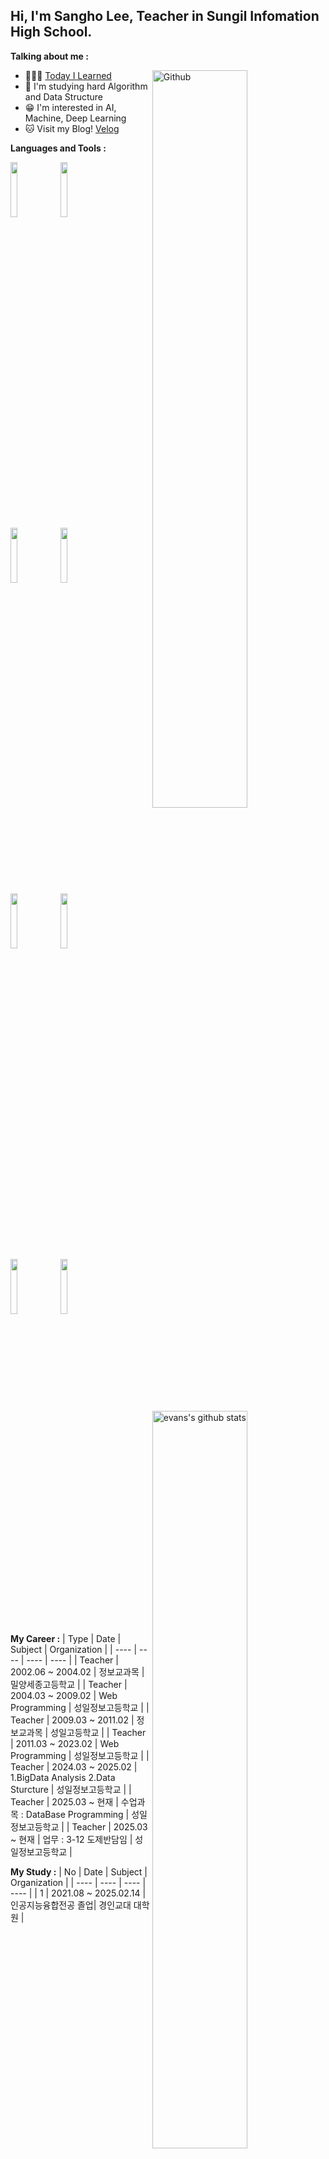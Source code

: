 <!-- ### Hi there 👋 -->

<!--
**iamevans/iamevans** is a ✨ _special_ ✨ repository because its `README.md` (this file) appears on your GitHub profile.

Here are some ideas to get you started:

- 🔭 I’m currently working on ...
- 🌱 I’m currently learning ...
- 👯 I’m looking to collaborate on ...
- 🤔 I’m looking for help with ...
- 💬 Ask me about ...
- 📫 How to reach me: ...
- 😄 Pronouns: ...
- ⚡ Fun fact: ...
-->
<!-- Your title -->
## Hi, I'm Sangho Lee, Teacher in Sungil Infomation High School.

<!-- Your badges
You can use the website to generate badges: https://shields.io/
-->
<!-- Talking about you -->
**Talking about me :**
 
<!-- Any image aligned to the right. Beware the width -->
<img width="55%" align="right" alt="Github" src="https://raw.githubusercontent.com/onimur/.github/master/.resources/git-header.svg" /> 

- 👨🏽‍💻 [Today I Learned](https://)
- 🥋 I'm studying hard Algorithm and Data Structure 
- 😁 I'm interested in AI, Machine, Deep Learning
- 🐱 Visit my Blog! [Velog](https://velog.io/@evans)

**Languages and Tools :** 

<!-- Your github readme stats
You can use this api: https://github.com/anuraghazra/github-readme-stats
-->

<p>
  <a href="https://github.com/iamevans">
    <img width="55%" align="right" alt="evans's github stats" src="https://github-readme-stats.vercel.app/api?username=iamevans&show_icons=true&hide_border=true" />
  </a>

  <!-- Your languages and tools. Be careful with the alignment. 
  You can use this sites to get logos: https://www.vectorlogo.zone or https://simpleicons.org/
  -->
  <code><img width="15%" src="https://www.vectorlogo.zone/logos/java/java-ar21.svg"></code>
  <code><img width="15%" src="https://www.vectorlogo.zone/logos/python/python-ar21.svg"></code>
  <br />
  <code><img width="15%" src="https://www.vectorlogo.zone/logos/djangoproject/djangoproject-ar21.svg"></code>
  <code><img width="15%" src="https://www.vectorlogo.zone/logos/nodejs/nodejs-ar21.svg"></code>
  <br />
  <code><img width="15%" src="https://www.vectorlogo.zone/logos/php/php-ar21.svg"></code>
  <code><img width="15%" src="https://www.vectorlogo.zone/logos/mysql/mysql-ar21.svg"></code>
  <br />
  <code><img width="15%" src="https://www.vectorlogo.zone/logos/oracle/oracle-ar21.svg"></code>
  <code><img width="15%" src="https://www.vectorlogo.zone/logos/git-scm/git-scm-ar21.svg"></code>
  <br />
</p>

<!-- Your hits or visitors
site: http://hits.dwyl.com or https://visitor-badge.glitch.me
Both apis are in trouble due to the number of requests, if you know any other to register visitors, great
-->

**My Career :** 
| Type | Date | Subject | Organization |
| ---- | ---- | ---- | ---- |
| Teacher | 2002.06 ~ 2004.02 | 정보교과목 | 밀양세종고등학교 |
| Teacher | 2004.03 ~ 2009.02 | Web Programming | 성일정보고등학교 |
| Teacher | 2009.03 ~ 2011.02 | 정보교과목 | 성일고등학교 |
| Teacher | 2011.03 ~ 2023.02 | Web Programming | 성일정보고등학교 |
| Teacher | 2024.03 ~ 2025.02 | 1.BigData Analysis 2.Data Sturcture | 성일정보고등학교 |
| Teacher | 2025.03 ~ 현재 | 수업과목 : DataBase Programming | 성일정보고등학교 |
| Teacher | 2025.03 ~ 현재 | 업무 : 3-12 도제반담임 | 성일정보고등학교 |

**My Study :**
| No | Date | Subject | Organization |
| ---- | ---- | ---- | ---- |
| 1 | 2021.08 ~ 2025.02.14 | 인공지능융합전공 졸업| 경인교대 대학원 |
<!-- This readme was created by Murillo Comino - https://github.com/onimur -->
